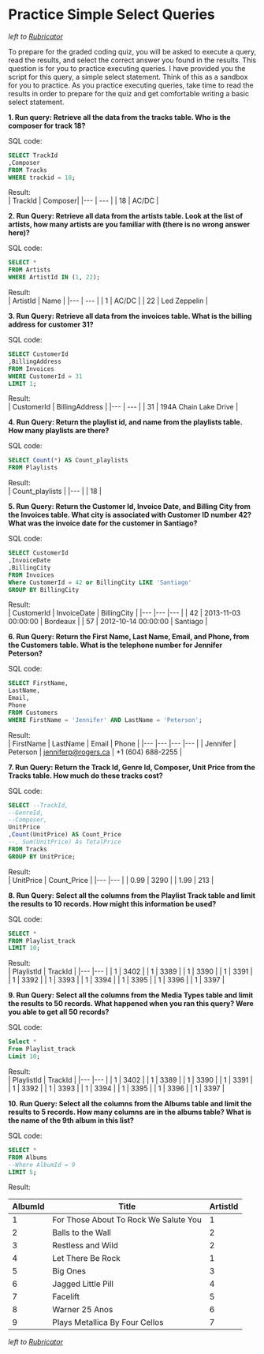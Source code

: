 # Practice Simple Select Queries
*left to [Rubricator](../README.md)*

To prepare for the graded coding quiz, you will be asked to execute a query, read the results, and select the correct answer you found in the results. This question is for you to practice executing queries. I have provided you the script for this query, a simple select statement. Think of this as a sandbox for you to practice. As you practice executing queries, take time to read the results in order to prepare for the quiz and get comfortable writing a basic select statement.

**1. Run query: Retrieve all the data from the tracks table. Who is the composer for track 18?**

SQL code:</br> 
```SQL
SELECT TrackId
,Composer 
FROM Tracks
WHERE trackid = 18;
```

Result:</br> 
| TrackId | Composer|
|--- | --- |
| 18 | AC/DC |

**2. Run Query: Retrieve all data from the artists table. Look at the list of artists, how many artists are you familiar with (there is no wrong answer here)?**

SQL code:</br> 
```SQL
SELECT *
FROM Artists
WHERE ArtistId IN (1, 22);
```

Result:</br>
| ArtistId | Name         |
|--- | --- |
|        1 | AC/DC        |
|       22 | Led Zeppelin |

**3. Run Query: Retrieve all data from the invoices table. What is the billing address for customer 31?**

SQL code:</br> 
```SQL
SELECT CustomerId
,BillingAddress
FROM Invoices
WHERE CustomerId = 31
LIMIT 1;
```

Result:</br>
| CustomerId | BillingAddress        |
|--- | --- |
|         31 | 194A Chain Lake Drive |

**4. Run Query: Return the playlist id, and name from the playlists table. How many playlists are there?**

SQL code:</br>
```SQL
SELECT Count(*) AS Count_playlists
FROM Playlists
```

Result:</br>
| Count_playlists |
|--- |
|              18 |

**5. Run Query: Return the Customer Id, Invoice Date, and Billing City from the Invoices table. What city is associated with Customer ID number 42? What was the invoice date for the customer in Santiago?**

SQL code:</br>
```SQL
SELECT CustomerId
,InvoiceDate
,BillingCity 
FROM Invoices
Where CustomerId = 42 or BillingCity LIKE 'Santiago'
GROUP BY BillingCity
```

Result:</br>
| CustomerId | InvoiceDate         | BillingCity |
|--- |--- |--- |
|         42 | 2013-11-03 00:00:00 | Bordeaux    |
|         57 | 2012-10-14 00:00:00 | Santiago    |

**6. Run Query: Return the First Name, Last Name, Email, and Phone, from the Customers table. What is the telephone number for Jennifer Peterson?**

SQL code:</br>
```SQL
SELECT FirstName, 
LastName, 
Email, 
Phone
FROM Customers
WHERE FirstName = 'Jennifer' AND LastName = 'Peterson';
```
Result:</br>
| FirstName | LastName | Email               | Phone             |
|--- |--- |--- |--- |
| Jennifer  | Peterson | jenniferp@rogers.ca | +1 (604) 688-2255 |

**7. Run Query: Return the Track Id, Genre Id, Composer, Unit Price from the Tracks table. How much do these tracks cost?**

SQL code:</br>
```SQL
SELECT --TrackId, 
--GenreId, 
--Composer, 
UnitPrice
,Count(UnitPrice) AS Count_Price
--, Sum(UnitPrice) As TotalPrice
FROM Tracks
GROUP BY UnitPrice;
```

Result:</br>
| UnitPrice | Count_Price |
|--- |--- |
|      0.99 |        3290 |
|      1.99 |         213 |

**8. Run Query: Select all the columns from the Playlist Track table and limit the results to 10 records. How might this information be used?**

SQL code:</br>
```SQL
SELECT *
FROM Playlist_track 
LIMIT 10;
```

Result:</br>
| PlaylistId | TrackId |
|--- |--- |
|          1 |    3402 |
|          1 |    3389 |
|          1 |    3390 |
|          1 |    3391 |
|          1 |    3392 |
|          1 |    3393 |
|          1 |    3394 |
|          1 |    3395 |
|          1 |    3396 |
|          1 |    3397 |

**9. Run Query: Select all the columns from the Media Types table and limit the results to 50 records. What happened when you ran this query? Were you able to get all 50 records?**

SQL code:</br>
```SQL
Select *
From Playlist_track 
Limit 10;
```
Result:</br>
| PlaylistId | TrackId |
|--- |--- |
|          1 |    3402 |
|          1 |    3389 |
|          1 |    3390 |
|          1 |    3391 |
|          1 |    3392 |
|          1 |    3393 |
|          1 |    3394 |
|          1 |    3395 |
|          1 |    3396 |
|          1 |    3397 |

**10. Run Query: Select all the columns from the Albums table and limit the results to 5 records. How many columns are in the albums table? What is the name of the 9th album in this list?**

SQL code:</br>

```SQL
SELECT *
FROM Albums
--Where AlbumId = 9
LIMIT 5;
```
Result:</br>

| AlbumId | Title                                 | ArtistId |
|--- |--- |--- |
|       1 | For Those About To Rock We Salute You |        1 |
|       2 | Balls to the Wall                     |        2 |
|       3 | Restless and Wild                     |        2 |
|       4 | Let There Be Rock                     |        1 |
|       5 | Big Ones                              |        3 |
|       6 | Jagged Little Pill                    |        4 |
|       7 | Facelift                              |        5 |
|       8 | Warner 25 Anos                        |        6 |
|       9 | Plays Metallica By Four Cellos        |        7 |

*left to [Rubricator](../README.md)*